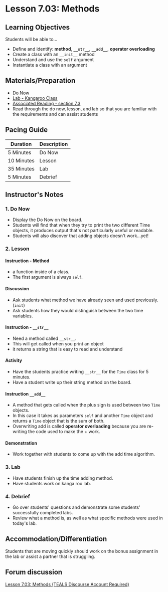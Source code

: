 # Lesson 7.03: Methods

## Learning Objectives

Students will be able to...

* Define and identify: **method**, **`__str__`**, **`__add__`**, **operator overloading**
* Create a class with an `__init__` method
* Understand and use the `self` argument
* Instantiate a class with an argument

## Materials/Preparation

* [Do Now]
* [Lab - Kangaroo Class]
* [Associated Reading - section 7.3](https://tealsk12.gitbook.io/intro-cs-2/readings#7-3)
* Read through the do now, lesson, and lab so that you are familiar with the requirements and can assist students

## Pacing Guide

| **Duration**   | **Description** |
| ---------- | ----------- |
| 5 Minutes  | Do Now      |
| 10 Minutes | Lesson      |
| 35 Minutes | Lab         |
| 5 Minutes | Debrief  |

## Instructor's Notes

### 1. Do Now

* Display the Do Now on the board.
* Students will find that when they try to print the two different Time objects, it produces output that's not particularly useful or readable.
* Students will also discover that adding objects doesn't work...yet!

### 2. Lesson

#### Instruction - Method

* a function inside of a class.
* The first argument is always `self`.

#### Discussion

* Ask students what method we have already seen and used previously. (`init`)
* Ask students how they would distinguish between the two time variables.

#### Instruction - `__str__`

* Need a method called `__str__`.
* This will get called when you print an object
* it returns a string that is easy to read and understand

#### Activity

* Have the students practice writing `__str__` for the `Time` class for 5 minutes.
* Have a student write up their string method on the board.

#### Instruction `__add__`

* A method that gets called when the plus sign is used between two `Time` objects.
* In this case it takes as parameters `self` and another `Time` object and returns a `Time` object that is the sum of both.
* Overwriting add is called **operator overloading** because you are re-writing the code used to make the + work.

#### Demonstration

* Work together with students to come up with the add time algorithm.

### 3. Lab

* Have students finish up the time adding method.
* Have students work on kanga roo lab.

### 4. Debrief

* Go over students' questions and demonstrate some students' successfully completed labs.
* Review what a method is, as well as what specific methods were used in today's lab.

## Accommodation/Differentiation

Students that are moving quickly should work on the bonus assignment in the lab or assist a partner that is struggling.

## Forum discussion

[Lesson 7.03: Methods (TEALS Discourse Account Required)](https://forums.tealsk12.org/c/2nd-semester-unit-7-classes/lesson-7-03-methods)

[Do Now]:do_now.md
[Lab - Kangaroo Class]:lab.md
